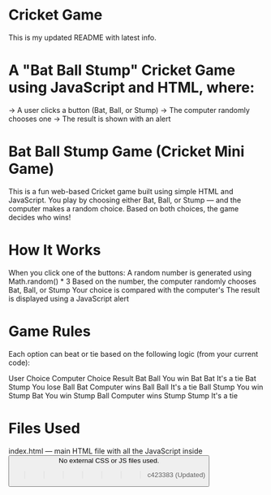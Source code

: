 # Cricket Game
This is my updated README with latest info.

# A "Bat Ball Stump" Cricket Game using JavaScript and HTML, where:
-> A user clicks a button (Bat, Ball, or Stump)
-> The computer randomly chooses one
-> The result is shown with an alert

# Bat Ball Stump Game (Cricket Mini Game)
This is a fun web-based Cricket game built using simple HTML and JavaScript.
You play by choosing either Bat, Ball, or Stump — and the computer makes a random choice. Based on both choices, the game decides who wins!

# How It Works
When you click one of the buttons:
A random number is generated using Math.random() * 3
Based on the number, the computer randomly chooses Bat, Ball, or Stump
Your choice is compared with the computer's
The result is displayed using a JavaScript alert

# Game Rules
Each option can beat or tie based on the following logic (from your current code):

User Choice         Computer Choice	               Result
   Bat	                 Ball	                     You win
   Bat	                 Bat                    	It's a tie
   Bat	                Stump	                     You lose
   Ball	                 Bat	                   Computer wins
   Ball                  Ball                     It's a tie
   Ball	                Stump	                     You win
   Stump	               Bat                  	   You win
   Stump	               Ball	                   Computer wins
   Stump	              Stump	                     It's a tie

# Files Used
index.html — main HTML file with all the JavaScript inside <button onclick="...">
No external CSS or JS files used.





>>>>>>> c423383 (Updated)
